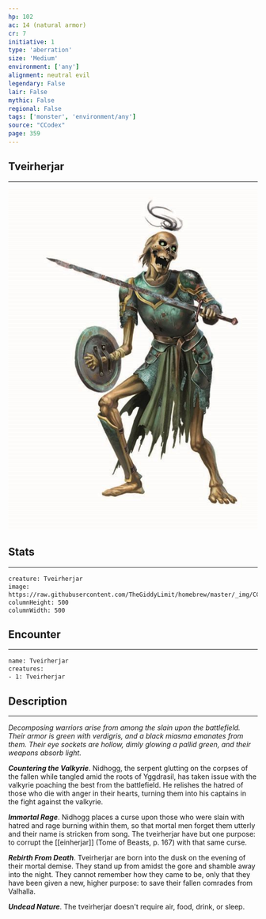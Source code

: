 ```yaml
---
hp: 102
ac: 14 (natural armor)
cr: 7
initiative: 1
type: 'aberration'    
size: 'Medium'
environment: ['any']
alignment: neutral evil
legendary: False
lair: False
mythic: False
regional: False
tags: ['monster', 'environment/any']
source: "CCodex"
page: 359
---
```


## Tveirherjar
---

![|600](https://raw.githubusercontent.com/TheGiddyLimit/homebrew/master/_img/CCodex/Tveirherjar.jpg)

## Stats
---

```statblock
creature: Tveirherjar
image: https://raw.githubusercontent.com/TheGiddyLimit/homebrew/master/_img/CCodex/tveirherjar_token.png
columnHeight: 500
columnWidth: 500
```

## Encounter
---

```encounter-table
name: Tveirherjar
creatures:
- 1: Tveirherjar
```

## Description
---
_Decomposing warriors arise from among the slain upon the battlefield. Their armor is green with verdigris, and a black miasma emanates from them. Their eye sockets are hollow, dimly glowing a pallid green, and their weapons absorb light._

**_Countering the Valkyrie_**. Nidhogg, the serpent glutting on the corpses of the fallen while tangled amid the roots of Yggdrasil, has taken issue with the valkyrie poaching the best from the battlefield. He relishes the hatred of those who die with anger in their hearts, turning them into his captains in the fight against the valkyrie.

**_Immortal Rage_**. Nidhogg places a curse upon those who were slain with hatred and rage burning within them, so that mortal men forget them utterly and their name is stricken from song. The tveirherjar have but one purpose: to corrupt the [[einherjar]] (Tome of Beasts, p. 167) with that same curse.

**_Rebirth From Death_**. Tveirherjar are born into the dusk on the evening of their mortal demise. They stand up from amidst the gore and shamble away into the night. They cannot remember how they came to be, only that they have been given a new, higher purpose: to save their fallen comrades from Valhalla.

**_Undead Nature_**. The tveirherjar doesn't require air, food, drink, or sleep.






